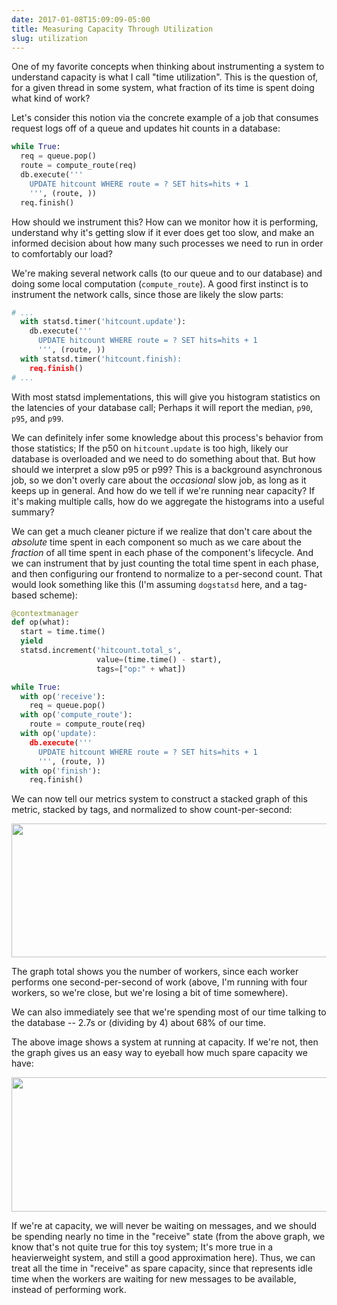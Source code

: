 ```yaml
---
date: 2017-01-08T15:09:09-05:00
title: Measuring Capacity Through Utilization
slug: utilization
---
```


One of my favorite concepts when thinking about instrumenting a system
to understand capacity is what I call "time utilization". This is the
question of, for a given thread in some system, what fraction of its
time is spent doing what kind of work?

Let's consider this notion via the concrete example of a job that
consumes request logs off of a queue and updates hit counts in a
database:

```python
while True:
  req = queue.pop()
  route = compute_route(req)
  db.execute('''
    UPDATE hitcount WHERE route = ? SET hits=hits + 1
    ''', (route, ))
  req.finish()
```

How should we instrument this? How can we monitor how it is
performing, understand why it's getting slow if it ever does get too
slow, and make an informed decision about how many such processes we
need to run in order to comfortably our load?

We're making several network calls (to our queue and to our database)
and doing some local computation (`compute_route`). A good first
instinct is to instrument the network calls, since those are likely
the slow parts:

```python
# ...
  with statsd.timer('hitcount.update'):
    db.execute('''
      UPDATE hitcount WHERE route = ? SET hits=hits + 1
      ''', (route, ))
  with statsd.timer('hitcount.finish):
    req.finish()
# ...
```

With most statsd implementations, this will give you histogram
statistics on the latencies of your database call; Perhaps it will
report the median, `p90`, `p95`, and `p99`.

We can definitely infer some knowledge about this process's behavior
from those statistics; If the p50 on `hitcount.update` is too high,
likely our database is overloaded and we need to do something about
that. But how should we interpret a slow p95 or p99? This is a
background asynchronous job, so we don't overly care about the
*occasional* slow job, as long as it keeps up in general. And how do
we tell if we're running near capacity? If it's making multiple calls,
how do we aggregate the histograms into a useful summary?

We can get a much cleaner picture if we realize that don't care about
the *absolute* time spent in each component so much as we care about
the *fraction* of all time spent in each phase of the component's
lifecycle. And we can instrument that by just counting the total time
spent in each phase, and then configuring our frontend to normalize to
a per-second count. That would look something like this (I'm assuming
`dogstatsd` here, and a tag-based scheme):


```python
@contextmanager
def op(what):
  start = time.time()
  yield
  statsd.increment('hitcount.total_s',
                   value=(time.time() - start),
                   tags=["op:" + what])

while True:
  with op('receive'):
    req = queue.pop()
  with op('compute_route'):
    route = compute_route(req)
  with op('update):
    db.execute('''
      UPDATE hitcount WHERE route = ? SET hits=hits + 1
      ''', (route, ))
  with op('finish'):
    req.finish()

```

We can now tell our metrics system to construct a stacked graph of
this metric, stacked by tags, and normalized to show count-per-second:

<img src='/images/posts/hitcount.png' width='585' height="214"></img>

The graph total shows you the number of workers, since each worker
performs one second-per-second of work (above, I'm running with four
workers, so we're close, but we're losing a bit of time somewhere).

We can also immediately see that we're spending most of our time
talking to the database -- 2.7s or (dividing by 4) about 68% of our
time.

The above image shows a system at running at capacity. If we're not,
then the graph gives us an easy way to eyeball how much spare capacity
we have:

<img src='/images/posts/hitcount-idle.png' width='585' height="215"></img>

If we're at capacity, we will never be waiting on messages, and we
should be spending nearly no time in the "receive" state (from the
above graph, we know that's not quite true for this toy system; It's
more true in a heavierweight system, and still a good approximation
here). Thus, we can treat all the time in "receive" as spare capacity,
since that represents idle time when the workers are waiting for new
messages to be available, instead of performing work.
